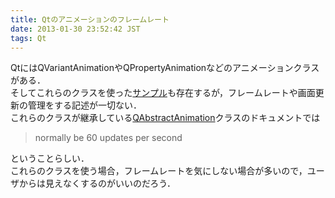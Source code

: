 ```yaml
---
title: Qtのアニメーションのフレームレート
date: 2013-01-30 23:52:42 JST
tags: Qt
---
```


QtにはQVariantAnimationやQPropertyAnimationなどのアニメーションクラスがある．<br />
そしてこれらのクラスを使った[サンプル](http://qt-project.org/doc/qt-5.0/qtwidgets/animation-animatedtiles.html)も存在するが，フレームレートや画面更新の管理をする記述が一切ない．<br />
これらのクラスが継承している[QAbstractAnimation](http://doc-snapshot.qt-project.org/5.0/qtcore/qabstractanimation.html)クラスのドキュメントでは

> normally be 60 updates per second
> 

ということらしい．<br />
これらのクラスを使う場合，フレームレートを気にしない場合が多いので，ユーザからは見えなくするのがいいのだろう．

